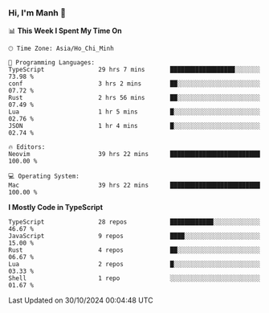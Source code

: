### Hi, I'm Manh 👋

<!--START_SECTION:waka-->
📊 **This Week I Spent My Time On** 

```text
🕑︎ Time Zone: Asia/Ho_Chi_Minh

💬 Programming Languages: 
TypeScript               29 hrs 7 mins       ██████████████████░░░░░░░   73.98 % 
conf                     3 hrs 2 mins        ██░░░░░░░░░░░░░░░░░░░░░░░   07.72 % 
Rust                     2 hrs 56 mins       ██░░░░░░░░░░░░░░░░░░░░░░░   07.49 % 
Lua                      1 hr 5 mins         █░░░░░░░░░░░░░░░░░░░░░░░░   02.76 % 
JSON                     1 hr 4 mins         █░░░░░░░░░░░░░░░░░░░░░░░░   02.74 % 

🔥 Editors: 
Neovim                   39 hrs 22 mins      █████████████████████████   100.00 % 

💻 Operating System: 
Mac                      39 hrs 22 mins      █████████████████████████   100.00 % 
```

**I Mostly Code in TypeScript** 

```text
TypeScript               28 repos            ████████████░░░░░░░░░░░░░   46.67 % 
JavaScript               9 repos             ████░░░░░░░░░░░░░░░░░░░░░   15.00 % 
Rust                     4 repos             ██░░░░░░░░░░░░░░░░░░░░░░░   06.67 % 
Lua                      2 repos             █░░░░░░░░░░░░░░░░░░░░░░░░   03.33 % 
Shell                    1 repo              ░░░░░░░░░░░░░░░░░░░░░░░░░   01.67 % 
```




 Last Updated on 30/10/2024 00:04:48 UTC
<!--END_SECTION:waka-->
